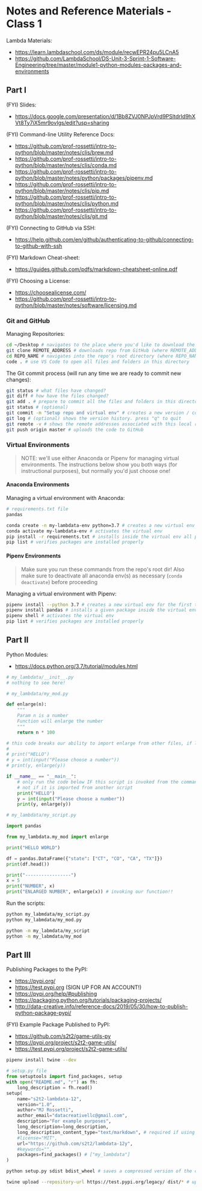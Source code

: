 

# Notes and Reference Materials - Class 1

Lambda Materials:
  + https://learn.lambdaschool.com/ds/module/recwEPR24pu5LCnA5
  + https://github.com/LambdaSchool/DS-Unit-3-Sprint-1-Software-Engineering/tree/master/module1-python-modules-packages-and-environments

## Part I

(FYI) Slides:
  + https://docs.google.com/presentation/d/1Bb8ZVJ0NPJpVrd9PSltdrId9hXVt8Ty7iX5mr9ovIgs/edit?usp=sharing

(FYI) Command-line Utility Reference Docs:
  + https://github.com/prof-rossetti/intro-to-python/blob/master/notes/clis/brew.md
  + https://github.com/prof-rossetti/intro-to-python/blob/master/notes/clis/conda.md
  + https://github.com/prof-rossetti/intro-to-python/blob/master/notes/python/packages/pipenv.md
  + https://github.com/prof-rossetti/intro-to-python/blob/master/notes/clis/pip.md
  + https://github.com/prof-rossetti/intro-to-python/blob/master/notes/clis/python.md
  + https://github.com/prof-rossetti/intro-to-python/blob/master/notes/clis/git.md

(FYI) Connecting to GitHub via SSH:
  + https://help.github.com/en/github/authenticating-to-github/connecting-to-github-with-ssh

(FYI) Markdown Cheat-sheet:
  + https://guides.github.com/pdfs/markdown-cheatsheet-online.pdf

(FYI) Choosing a License:
  + https://choosealicense.com/
  + https://github.com/prof-rossetti/intro-to-python/blob/master/notes/software/licensing.md

### Git and GitHub

Managing Repositories:

```sh
cd ~/Desktop # navigates to the place where you'd like to download the repo
git clone REMOTE_ADDRESS # downloads repo from GitHub (where REMOTE_ADDRESS comes from GitHub - prefer SSH address if possible)
cd REPO_NAME # navigates into the repo's root directory (where REPO_NAME is the name of the folder / repo that got downloaded - same as on GitHub)
code . # use VS Code to open all files and folders in this directory
```

The Git commit process (will run any time we are ready to commit new changes):

```sh
git status # what files have changed?
git diff # how have the files changed?
git add . # prepare to commit all the files and folders in this directory
git status # (optional)
git commit -m "Setup repo and virtual env" # creates a new version / commit with the specified message
git log # (optional) shows the version history. press "q" to quit
git remote -v # shows the remote addresses associated with this local repo, for example the "origin" address
git push origin master # uploads the code to GitHub
```

### Virtual Environments

> NOTE: we'll use either Anaconda or Pipenv for managing virtual environments.
> The instructions below show you both ways (for instructional purposes), but normally you'd just choose one!

#### Anaconda Environments

Managing a virtual environment with Anaconda:

```sh
# requirements.txt file
pandas
```

```sh
conda create -n my-lambdata-env python=3.7 # creates a new virtual env
conda activate my-lambdata-env # activates the virtual env
pip install -r requirements.txt # installs inside the virtual env all packages listed in the requirements.txt file
pip list # verifies packages are installed properly
```

#### Pipenv Environments

> Make sure you run these commands from the repo's root dir!
> Also make sure to deactivate all anaconda env(s) as necessary (`conda deactivate`) before proceeding

Managing a virtual environment with Pipenv:

```sh
pipenv install --python 3.7 # creates a new virtual env for the first time, also creates Pipfile and Pipfile.lock
pipenv install pandas # installs a given package inside the virtual env, and auto-adds to the Pipfiles
pipenv shell # activates the virtual env
pip list # verifies packages are installed properly
```








## Part II

Python Modules:
  + https://docs.python.org/3.7/tutorial/modules.html

```py
# my_lambdata/__init__.py
# nothing to see here!
```

```py
# my_lambdata/my_mod.py

def enlarge(n):
    """
    Param n is a number
    Function will enlarge the number
    """
    return n * 100

# this code breaks our ability to import enlarge from other files, if left in the global scope:
#
# print("HELLO")
# y = int(input("Please choose a number"))
# print(y, enlarge(y))

if __name__ == "__main__":
    # only run the code below IF this script is invoked from the command-line
    # not if it is imported from another script
    print("HELLO")
    y = int(input("Please choose a number"))
    print(y, enlarge(y))
```

```py
# my_lambdata/my_script.py

import pandas

from my_lambdata.my_mod import enlarge

print("HELLO WORLD")

df = pandas.DataFrame({"state": ["CT", "CO", "CA", "TX"]})
print(df.head())

print("-----------------")
x = 5
print("NUMBER", x)
print("ENLARGED NUMBER", enlarge(x)) # invoking our function!!
```

Run the scripts:

```sh
python my_labmdata/my_script.py
python my_labmdata/my_mod.py

python -m my_labmdata/my_script
python -m my_labmdata/my_mod
```






## Part III

Publishing Packages to the PyPI:
  + https://pypi.org/
  + https://test.pypi.org (SIGN UP FOR AN ACCOUNT!)
  + https://pypi.org/help/#publishing
  + https://packaging.python.org/tutorials/packaging-projects/
  + http://data-creative.info/reference-docs/2019/05/30/how-to-publish-python-package-pypi/

(FYI) Example Package Published to PyPI:
  + https://github.com/s2t2/game-utils-py
  + https://pypi.org/project/s2t2-game-utils/
  + https://test.pypi.org/project/s2t2-game-utils/


```sh
pipenv install twine --dev
```

```py
# setup.py file
from setuptools import find_packages, setup
with open("README.md", "r") as fh:
    long_description = fh.read()
setup(
    name="s2t2-lambdata-12",
    version="1.0",
    author="MJ Rossetti",
    author_email="datacreativellc@gmail.com",
    description="For example purposes",
    long_description=long_description,
    long_description_content_type="text/markdown", # required if using a md file for long desc
    #license="MIT",
    url="https://github.com/s2t2/lambdata-12y",
    #keywords="",
    packages=find_packages() # ["my_lambdata"]
)
```

```sh
python setup.py sdist bdist_wheel # saves a compressed version of the code in the "dist" dir
```

```sh
twine upload --repository-url https://test.pypi.org/legacy/ dist/* # uploads the package to the test PyPI server, where it can be downloaded by others via pip commands
```

